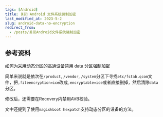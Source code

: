 ```yaml
---
tags: [Android]
title: 关闭 Android 文件系统强制加密
last_modified_at: 2023-5-2
slug: android-data-no-encryption
redirect_from: 
  - /posts/关闭Android文件系统强制加密
---
```


## 参考资料

[如何为采用动态分区的高通设备禁用 data 分区强制加密](https://pzqqt.github.io/2022/07/12/如何为采用动态分区的高通设备禁用-data-分区强制加密.html)

简单来说就是依次在`/product`, `/vendor`, `/system`分区下寻找`etc/fstab.qcom`文件，把`,fileencryption=ice`改成`,encryptable=ice`或者直接删掉，然后清除`data`分区。

修改后，还需要在Recovery内禁用AVB校验。

文中还提到了使用`magiskboot hexpatch`支持动态分区的设备的方法。

